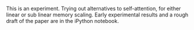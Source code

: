This is an experiment. Trying out alternatives to
self-attention, for either linear or sub linear memory scaling. Early experimental
results and a rough draft of the paper are in the iPython notebook.
